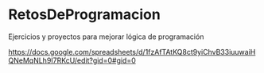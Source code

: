 # RetosDeProgramacion
Ejercicios y proyectos para mejorar lógica de programación

https://docs.google.com/spreadsheets/d/1fzAfTAtKQ8ct9yiChvB33iuuwaiHQNeMqNLh9I7RKcU/edit?gid=0#gid=0
